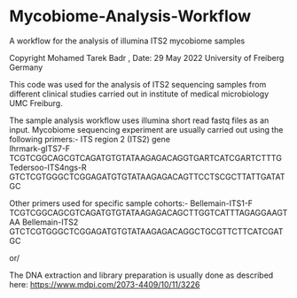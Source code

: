 # Mycobiome-Analysis-Workflow
A workflow for the analysis of illumina ITS2 mycobiome samples

Copyright Mohamed Tarek Badr , Date: 29 May 2022 University of Freiberg Germany

This code was used for the analysis of ITS2 sequencing samples from different clinical studies carried out in institute of medical microbiology UMC Freiburg. 

The sample analysis workflow uses illumina short read fastq files as an input.
Mycobiome sequencing experiment are usually carried out using the following primers:-
ITS region 2 (ITS2) gene	
Ihrmark-gITS7-F	    TCGTCGGCAGCGTCAGATGTGTATAAGAGACAGGTGARTCATCGARTCTTTG
Tedersoo-ITS4ngs-R	GTCTCGTGGGCTCGGAGATGTGTATAAGAGACAGTTCCTSCGCTTATTGATATGC


Other primers used for specific sample cohorts:-
Bellemain-ITS1-F	 TCGTCGGCAGCGTCAGATGTGTATAAGAGACAGCTTGGTCATTTAGAGGAAGTAA
Bellemain-ITS2	   GTCTCGTGGGCTCGGAGATGTGTATAAGAGACAGGCTGCGTTCTTCATCGATGC

or/

The DNA extraction and library preparation is usually done as described here: https://www.mdpi.com/2073-4409/10/11/3226
